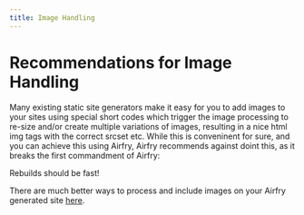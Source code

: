 ```yaml
---
title: Image Handling
---
```


# Recommendations for Image Handling

Many existing static site generators make it easy for you to add images to your sites using special short codes which trigger the image processing to re-size and/or create multiple variations of images, resulting in a nice html img tags with the correct srcset etc. While this is conveninent for sure, and you can achieve this using Airfry, Airfry recommends against doint this, as it breaks the first commandment of Airfry:

Rebuilds should be fast!

There are much better ways to process and include images on your Airfry generated site [here](/docs/integration/images).
